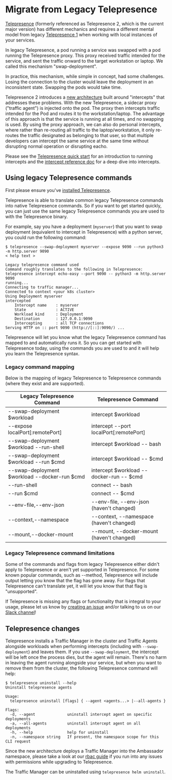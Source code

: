 # Migrate from Legacy Telepresence

[Telepresence](https://www.getambassador.io/products/blackbird/api-development) (formerly referenced as Telepresence 2, which is the current major version) has different mechanics and requires a different mental model from legacy [Telepresence 1](https://archive.getambassador.io/docs/telepresence/1.0/discussion/overview) when working with local instances of your services.

In legacy Telepresence, a pod running a service was swapped with a pod running the Telepresence proxy. This proxy received traffic intended for the service, and sent the traffic onward to the target workstation or laptop. We called this mechanism "swap-deployment".

In practice, this mechanism, while simple in concept, had some challenges. Losing the connection to the cluster would leave the deployment in an inconsistent state. Swapping the pods would take time.

Telepresence 2 introduces a [new architecture](../technical-reference/architecture.md) built around "intercepts" that addresses these problems. With the new Telepresence, a sidecar proxy ("traffic agent") is injected onto the pod. The proxy then intercepts traffic intended for the Pod and routes it to the workstation/laptop. The advantage of this approach is that the service is running at all times, and no swapping is used. By using the proxy approach, we can also do personal intercepts, where rather than re-routing all traffic to the laptop/workstation, it only re-routes the traffic designated as belonging to that user, so that multiple developers can intercept the same service at the same time without disrupting normal operation or disrupting eacho.

Please see the [Telepresence quick start](../) for an introduction to running intercepts and the [intercept reference doc](../technical-reference/intercepts/) for a deep dive into intercepts.

## Using legacy Telepresence commands

First please ensure you've [installed Telepresence](install.md).

Telepresence is able to translate common legacy Telepresence commands into native Telepresence commands. So if you want to get started quickly, you can just use the same legacy Telepresence commands you are used to with the Telepresence binary.

For example, say you have a deployment (`myserver`) that you want to swap deployment (equivalent to intercept in Telepresence) with a python server, you could run the following command:

```
$ telepresence --swap-deployment myserver --expose 9090 --run python3 -m http.server 9090
< help text >

Legacy telepresence command used
Command roughly translates to the following in Telepresence:
telepresence intercept echo-easy --port 9090 -- python3 -m http.server 9090
running...
Connecting to traffic manager...
Connected to context <your k8s cluster>
Using Deployment myserver
intercepted
    Intercept name    : myserver
    State             : ACTIVE
    Workload kind     : Deployment
    Destination       : 127.0.0.1:9090
    Intercepting      : all TCP connections
Serving HTTP on :: port 9090 (http://[::]:9090/) ...
```

Telepresence will let you know what the legacy Telepresence command has mapped to and automatically runs it. So you can get started with Telepresence today, using the commands you are used to and it will help you learn the Telepresence syntax.

### Legacy command mapping

Below is the mapping of legacy Telepresence to Telepresence commands (where they exist and are supported).

| Legacy Telepresence Command                   | Telepresence Command                      |
| --------------------------------------------- | ----------------------------------------- |
| --swap-deployment $workload                   | intercept $workload                       |
| --expose localPort\[:remotePort]              | intercept --port localPort\[:remotePort]  |
| --swap-deployment $workload --run-shell       | intercept $workload -- bash               |
| --swap-deployment $workload --run $cmd        | intercept $workload -- $cmd               |
| --swap-deployment $workload --docker-run $cmd | intercept $workload --docker-run -- $cmd  |
| --run-shell                                   | connect -- bash                           |
| --run $cmd                                    | connect -- $cmd                           |
| --env-file,--env-json                         | --env-file, --env-json (haven't changed)  |
| --context,--namespace                         | --context, --namespace (haven't changed)  |
| --mount,--docker-mount                        | --mount, --docker-mount (haven't changed) |

### Legacy Telepresence command limitations

Some of the commands and flags from legacy Telepresence either didn't apply to Telepresence or aren't yet supported in Telepresence. For some known popular commands, such as --method, Telepresence will include output letting you know that the flag has gone away. For flags that Telepresence can't translate yet, it will let you know that that flag is "unsupported".

If Telepresence is missing any flags or functionality that is integral to your usage, please let us know by [creating an issue](https://github.com/telepresenceio/telepresence/issues) and/or talking to us on our [Slack channel](http://a8r.io/slack)!

## Telepresence changes

Telepresence installs a Traffic Manager in the cluster and Traffic Agents alongside workloads when performing intercepts (including with `--swap-deployment`) and leaves them. If you use `--swap-deployment`, the intercept will be left once the process dies, but the agent will remain. There's no harm in leaving the agent running alongside your service, but when you want to remove them from the cluster, the following Telepresence command will help:

```
$ telepresence uninstall --help
Uninstall telepresence agents

Usage:
  telepresence uninstall [flags] { --agent <agents...> |--all-agents }

Flags:
  -d, --agent              uninstall intercept agent on specific deployments
  -a, --all-agents         uninstall intercept agent on all deployments
  -h, --help               help for uninstall
  -n, --namespace string   If present, the namespace scope for this CLI request
```

Since the new architecture deploys a Traffic Manager into the Ambassador namespace, please take a look at our [rbac guide](../technical-reference/rbac.md) if you run into any issues with permissions while upgrading to Telepresence.

The Traffic Manager can be uninstalled using `telepresence helm uninstall`.
